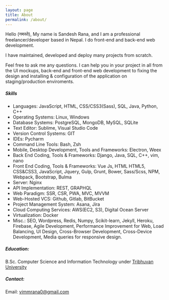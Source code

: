 ```yaml
---
layout: page
title: About
permalink: /about/
---
```


Hello (नमस्ते), My name is Sandesh Rana, and I am a professional freelancer/developer based in Nepal.
I do front-end and back-end web development. 

I have maintained, developed and deploy many projects from scratch.

Feel free to ask me any questions. I can help you in 
your project in all from the UI mockups, back-end and front-end web development to fixing the design
and installing & configuration of the application on staging/production enviroments.

##### Skills
- Languages: JavaScript, HTML, CSS/CSS3(Sass), SQL, Java, Python, C++
- Operating Systems: Linux, Windows
- Database Systems: PostgreSQL, MongoDB, MySQL, SQLite
- Text Editor: Sublime, Visual Studio Code
- Version Control Systems: GIT
- IDEs: Pycharm
- Command Line Tools: Bash, Zsh
- Mobile, Desktop Development, Tools and Frameworks: Electron, Weex
- Back End Coding, Tools & Frameworks: Django, Java, SQL, C++, vim, nano
- Front End Coding, Tools & Frameworks: Vue Js, HTML HTML5, CSS&CSS3, JavaScript, Jquery, Gulp, Grunt, Bower, Sass/Scss, NPM, Webpack, Bootstrap, Bulma
- Server: Nginx
- API Implementation: REST, GRAPHQL
- Web Paradigm: SSR, CSR, PWA, MVC, MVVM
- Web-Hosted VCS: Github, Gitlab, BitBucket
- Project Management System: Asana, Jira
- Cloud Computing Services: AWS(EC2, S3), Digital Ocean Server
- Virtualization: Docker
- Misc.: SEO, Wordpress, Redis, Numpy, Scikit-learn, Jekyll, Heroku, Firebase, Agile Development, Performance Improvement for Web, Load Balancing, UI Design, Cross-Browser Development, Cross-Device Development, Media queries for responsive design.

##### Education: 
B.Sc. Computer Science and Information Technology under [Tribhuvan University](https://tribhuvan-university.edu.np/)

##### Contact:
Email: vimmrana0@gmail.com
